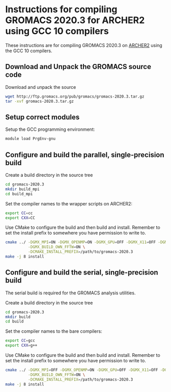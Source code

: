 Instructions for compiling GROMACS 2020.3 for ARCHER2 using GCC 10 compilers
==========================================================================

These instructions are for compiling GROMACS 2020.3 on [ARCHER2](https://www.archer2.ac.uk) using the GCC 10 compilers.


Download and Unpack the GROMACS source code
-------------------------------------------

Download and unpack the source

```bash
wget http://ftp.gromacs.org/pub/gromacs/gromacs-2020.3.tar.gz
tar -xvf gromacs-2020.3.tar.gz
```

Setup correct modules
---------------------

Setup the GCC programming environment:

```bash
module load PrgEnv-gnu
```

Configure and build the parallel, single-precision build
--------------------------------------------------------

Create a build directory in the source tree

```bash
cd gromacs-2020.3
mkdir build_mpi
cd build_mpi
```

Set the compiler names to the wrapper scripts on ARCHER2:

```bash
export CC=cc
export CXX=CC
```

Use CMake to configure the build and then build and install. Remember to set the install 
prefix to somewhere you have permission to write to.

```bash
cmake ../ -DGMX_MPI=ON -DGMX_OPENMP=ON -DGMX_GPU=OFF -DGMX_X11=OFF -DGMX_DOUBLE=OFF \
          -DGMX_BUILD_OWN_FFTW=ON \
          -DCMAKE_INSTALL_PREFIX=/path/to/gromacs-2020.3
make -j 8 install
```

Configure and build the serial, single-precision build
-------------------------------------------------------

The serial build is required for the GROMACS analysis utilities.

Create a build directory in the source tree

```bash
cd gromacs-2020.3
mkdir build
cd build
```

Set the compiler names to the bare compilers:

```bash
export CC=gcc
export CXX=g++
```

Use CMake to configure the build and then build and install. Remember to set the install 
prefix to somewhere you have permission to write to.

```bash
cmake ../ -DGMX_MPI=OFF -DGMX_OPENMP=ON -DGMX_GPU=OFF -DGMX_X11=OFF -DGMX_DOUBLE=OFF \
          -DGMX_BUILD_OWN_FFTW=ON \
          -DCMAKE_INSTALL_PREFIX=/path/to/gromacs-2020.3
make -j 8 install
```

